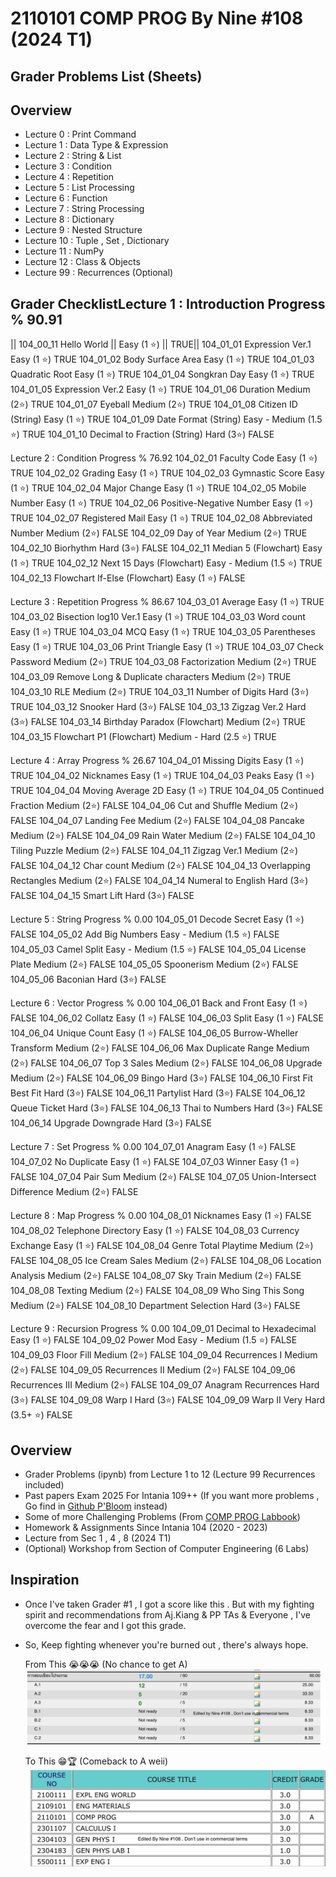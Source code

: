 # 2110101 COMP PROG By Nine #108 (2024 T1)

## Grader Problems List (Sheets)

## Overview
  - Lecture 0 : Print Command
  - Lecture 1 : Data Type & Expression
  - Lecture 2 : String & List
  - Lecture 3 : Condition
  - Lecture 4 : Repetition
  - Lecture 5 : List Processing
  - Lecture 6 : Function
  - Lecture 7 : String Processing
  - Lecture 8 : Dictionary
  - Lecture 9 : Nested Structure
  - Lecture 10 : Tuple , Set , Dictionary
  - Lecture 11 : NumPy
  - Lecture 12 : Class & Objects
  - Lecture 99 : Recurrences (Optional)

## Grader ChecklistLecture 1 : Introduction	Progress %	90.91
|| 104_00_11 Hello World	|| Easy (1 ⭐)	|| TRUE||
104_01_01 Expression Ver.1	Easy (1 ⭐)	TRUE
104_01_02 Body Surface Area	Easy (1 ⭐)	TRUE
104_01_03 Quadratic Root	Easy (1 ⭐)	TRUE
104_01_04 Songkran Day	Easy (1 ⭐)	TRUE
104_01_05 Expression Ver.2	Easy (1 ⭐)	TRUE
104_01_06 Duration	Medium (2⭐)	TRUE
104_01_07 Eyeball	Medium (2⭐)	TRUE
104_01_08 Citizen ID (String)	Easy (1 ⭐)	TRUE
104_01_09 Date Format (String)	Easy - Medium (1.5 ⭐)	TRUE
104_01_10 Decimal to Fraction (String)	Hard (3⭐)	FALSE
		
Lecture 2 : Condition	Progress %	76.92
104_02_01 Faculty Code	Easy (1 ⭐)	TRUE
104_02_02 Grading	Easy (1 ⭐)	TRUE
104_02_03 Gymnastic Score	Easy (1 ⭐)	TRUE
104_02_04 Major Change	Easy (1 ⭐)	TRUE
104_02_05 Mobile Number	Easy (1 ⭐)	TRUE
104_02_06 Positive-Negative Number	Easy (1 ⭐)	TRUE
104_02_07 Registered Mail	Easy (1 ⭐)	TRUE
104_02_08 Abbreviated Number	Medium (2⭐)	FALSE
104_02_09 Day of Year	Medium (2⭐)	TRUE
104_02_10 Biorhythm	Hard (3⭐)	FALSE
104_02_11 Median 5 (Flowchart)	Easy (1 ⭐)	TRUE
104_02_12 Next 15 Days (Flowchart)	Easy - Medium (1.5 ⭐)	TRUE
104_02_13 Flowchart If-Else (Flowchart)	Easy (1 ⭐)	FALSE
		
Lecture 3 : Repetition	Progress %	86.67
104_03_01 Average	Easy (1 ⭐)	TRUE
104_03_02 Bisection log10 Ver.1	Easy (1 ⭐)	TRUE
104_03_03 Word count	Easy (1 ⭐)	TRUE
104_03_04 MCQ	Easy (1 ⭐)	TRUE
104_03_05 Parentheses	Easy (1 ⭐)	TRUE
104_03_06 Print Triangle	Easy (1 ⭐)	TRUE
104_03_07 Check Password	Medium (2⭐)	TRUE
104_03_08 Factorization	Medium (2⭐)	TRUE
104_03_09 Remove Long & Duplicate characters	Medium (2⭐)	TRUE
104_03_10 RLE	Medium (2⭐)	TRUE
104_03_11 Number of Digits	Hard (3⭐)	TRUE
104_03_12 Snooker	Hard (3⭐)	FALSE
104_03_13 Zigzag Ver.2	Hard (3⭐)	FALSE
104_03_14 Birthday Paradox (Flowchart)	Medium (2⭐)	TRUE
104_03_15 Flowchart P1 (Flowchart)	Medium - Hard (2.5 ⭐)	TRUE
		
Lecture 4 : Array	Progress %	26.67
104_04_01 Missing Digits	Easy (1 ⭐)	TRUE
104_04_02 Nicknames	Easy (1 ⭐)	TRUE
104_04_03 Peaks	Easy (1 ⭐)	TRUE
104_04_04 Moving Average 2D	Easy (1 ⭐)	TRUE
104_04_05 Continued Fraction	Medium (2⭐)	FALSE
104_04_06 Cut and Shuffle	Medium (2⭐)	FALSE
104_04_07 Landing Fee	Medium (2⭐)	FALSE
104_04_08 Pancake	Medium (2⭐)	FALSE
104_04_09 Rain Water	Medium (2⭐)	FALSE
104_04_10 Tiling Puzzle	Medium (2⭐)	FALSE
104_04_11 Zigzag Ver.1	Medium (2⭐)	FALSE
104_04_12 Char count	Medium (2⭐)	FALSE
104_04_13 Overlapping Rectangles	Medium (2⭐)	FALSE
104_04_14 Numeral to English	Hard (3⭐)	FALSE
104_04_15 Smart Lift	Hard (3⭐)	FALSE
		
Lecture 5 : String	Progress %	0.00
104_05_01 Decode Secret	Easy (1 ⭐)	FALSE
104_05_02 Add Big Numbers	Easy - Medium (1.5 ⭐)	FALSE
104_05_03 Camel Split	Easy - Medium (1.5 ⭐)	FALSE
104_05_04 License Plate	Medium (2⭐)	FALSE
104_05_05 Spoonerism	Medium (2⭐)	FALSE
104_05_06 Baconian	Hard (3⭐)	FALSE
		
Lecture 6 : Vector	Progress %	0.00
104_06_01 Back and Front	Easy (1 ⭐)	FALSE
104_06_02 Collatz	Easy (1 ⭐)	FALSE
104_06_03 Split	Easy (1 ⭐)	FALSE
104_06_04 Unique Count	Easy (1 ⭐)	FALSE
104_06_05 Burrow-Wheller Transform	Medium (2⭐)	FALSE
104_06_06 Max Duplicate Range	Medium (2⭐)	FALSE
104_06_07 Top 3 Sales	Medium (2⭐)	FALSE
104_06_08 Upgrade	Medium (2⭐)	FALSE
104_06_09 Bingo	Hard (3⭐)	FALSE
104_06_10 First Fit Best Fit	Hard (3⭐)	FALSE
104_06_11 Partylist	Hard (3⭐)	FALSE
104_06_12 Queue Ticket	Hard (3⭐)	FALSE
104_06_13 Thai to Numbers	Hard (3⭐)	FALSE
104_06_14 Upgrade Downgrade	Hard (3⭐)	FALSE
		
Lecture 7 : Set	Progress %	0.00
104_07_01 Anagram	Easy (1 ⭐)	FALSE
104_07_02 No Duplicate	Easy (1 ⭐)	FALSE
104_07_03 Winner	Easy (1 ⭐)	FALSE
104_07_04 Pair Sum	Medium (2⭐)	FALSE
104_07_05 Union-Intersect Difference	Medium (2⭐)	FALSE
		
Lecture 8 : Map	Progress %	0.00
104_08_01 Nicknames	Easy (1 ⭐)	FALSE
104_08_02 Telephone Directory	Easy (1 ⭐)	FALSE
104_08_03 Currency Exchange	Easy (1 ⭐)	FALSE
104_08_04 Genre Total Playtime	Medium (2⭐)	FALSE
104_08_05 Ice Cream Sales	Medium (2⭐)	FALSE
104_08_06 Location Analysis	Medium (2⭐)	FALSE
104_08_07 Sky Train	Medium (2⭐)	FALSE
104_08_08 Texting	Medium (2⭐)	FALSE
104_08_09 Who Sing This Song	Medium (2⭐)	FALSE
104_08_10 Department Selection	Hard (3⭐)	FALSE
		
Lecture 9 : Recursion	Progress %	0.00
104_09_01 Decimal to Hexadecimal	Easy (1 ⭐)	FALSE
104_09_02 Power Mod	Easy - Medium (1.5 ⭐)	FALSE
104_09_03 Floor Fill	Medium (2⭐)	FALSE
104_09_04 Recurrences I	Medium (2⭐)	FALSE
104_09_05 Recurrences II	Medium (2⭐)	FALSE
104_09_06 Recurrences III	Medium (2⭐)	FALSE
104_09_07 Anagram Recurrences	Hard (3⭐)	FALSE
104_09_08 Warp I	Hard (3⭐)	FALSE
104_09_09 Warp II	Very Hard (3.5+ ⭐)	FALSE
## Overview 
  - Grader Problems (ipynb) from Lecture 1 to 12 (Lecture 99 Recurrences included)
  - Past papers Exam 2025 For Intania 109++ (If you want more problems , Go find in [Github P'Bloom](https://github.com/reisenx/2110101-COM-PROG) instead)
  - Some of more Challenging Problems (From [COMP PROG Labbook](https://www.cp.eng.chula.ac.th/books/wp-content/uploads/sites/5/2022/01/python101_labbook_v1.0.1.pdf))
  - Homework & Assignments Since Intania 104 (2020 - 2023)
  - Lecture from Sec 1 , 4 , 8 (2024 T1)
  - (Optional) Workshop from Section of Computer Engineering (6 Labs)

## Inspiration
- Once I've taken Grader #1 , I got a score like this . But with my fighting spirit and recommendations from Aj.Kiang & PP TAs & Everyone , I've overcome the fear and I got this grade.
- So, Keep fighting whenever you're burned out , there's always hope.

  From This 😭😭😭 (No chance to get A)
  ![From this 😭😭😭](https://github.com/NuBFightForCP51Again/2110101-Computer-Programming/blob/main/101_Others/Most%20failure%20moments%20in%20my%20life%20ever.png)

  To This 😁🏆 (Comeback to A weii)
  ![To this 😁😁😁](https://github.com/NuBFightForCP51Again/2110101-Computer-Programming/blob/main/101_Others/COMP%20PROG%20A%20Di%20Wa.png)
